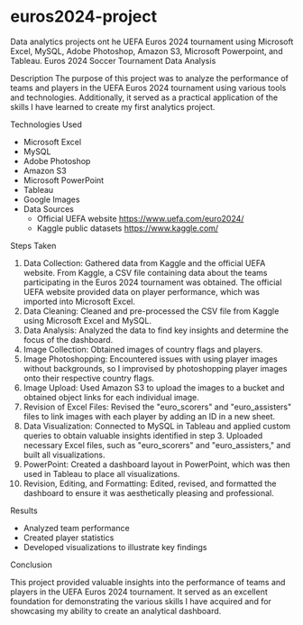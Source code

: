 # euros2024-project
Data analytics projects ont he UEFA Euros 2024 tournament using Microsoft Excel, MySQL, Adobe Photoshop, Amazon S3, Microsoft Powerpoint, and Tableau. 
Euros 2024 Soccer Tournament Data Analysis

Description
The purpose of this project was to analyze the performance of teams and players in the UEFA Euros 2024 tournament using various tools and technologies. Additionally, it served as a practical application of the skills I have learned to create my first analytics project.

Technologies Used
- Microsoft Excel
- MySQL
- Adobe Photoshop
- Amazon S3
- Microsoft PowerPoint
- Tableau
- Google Images
- Data Sources
    - Official UEFA website https://www.uefa.com/euro2024/
    - Kaggle public datasets https://www.kaggle.com/

Steps Taken

1. Data Collection: Gathered data from Kaggle and the official UEFA website. From Kaggle, a CSV file containing data about the teams participating in the Euros 2024 tournament was obtained. The official UEFA website provided data on player performance, which was imported into Microsoft Excel.
2. Data Cleaning: Cleaned and pre-processed the CSV file from Kaggle using Microsoft Excel and MySQL.
3. Data Analysis: Analyzed the data to find key insights and determine the focus of the dashboard.
4. Image Collection: Obtained images of country flags and players.
5. Image Photoshopping: Encountered issues with using player images without backgrounds, so I improvised by photoshopping player images onto their respective country flags.
6. Image Upload: Used Amazon S3 to upload the images to a bucket and obtained object links for each individual image.
7. Revision of Excel Files: Revised the "euro_scorers" and "euro_assisters" files to link images with each player by adding an ID in a new sheet.
8. Data Visualization: Connected to MySQL in Tableau and applied custom queries to obtain valuable insights identified in step 3. Uploaded necessary Excel files, such as "euro_scorers" and "euro_assisters," and built all visualizations.
9. PowerPoint: Created a dashboard layout in PowerPoint, which was then used in Tableau to place all visualizations.
10. Revision, Editing, and Formatting: Edited, revised, and formatted the dashboard to ensure it was aesthetically pleasing and professional.
    
Results
- Analyzed team performance
- Created player statistics
- Developed visualizations to illustrate key findings

Conclusion

This project provided valuable insights into the performance of teams and players in the UEFA Euros 2024 tournament. It served as an excellent foundation for demonstrating the various skills I have acquired and for showcasing my ability to create an analytical dashboard.
